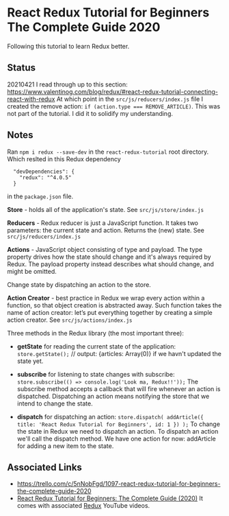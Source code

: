 # React Redux Tutorial for Beginners The Complete Guide 2020

Following this tutorial to learn Redux better.

## Status
20210421
I read through up to this section:
https://www.valentinog.com/blog/redux/#react-redux-tutorial-connecting-react-with-redux
At which point in the `src/js/reducers/index.js` file I created the remove action: `if (action.type === REMOVE_ARTICLE)`. This was not part of the tutorial. I did it to solidify my understanding.

## Notes
Ran `npm i redux --save-dev` in the `react-redux-tutorial` root directory. Which reslted in this Redux dependency
```
  "devDependencies": {
    "redux": "^4.0.5"
  }
```
 in the `package.json` file.

**Store** - holds all of the application's state.
See `src/js/store/index.js`

**Reducers** - Redux reducer is just a JavaScript function. It takes two parameters: the current state and action. Returns the (new) state.
See `src/js/reducers/index.js`

**Actions** - JavaScript object consisting of type and payload. The type property drives how the state should change and it's always required by Redux. The payload property instead describes what should change, and might be omitted.

Change state by dispatching an action to the store.

**Action Creator** - best practice in Redux we wrap every action within a function, so that object creation is abstracted away. Such function takes the name of action creator: let’s put everything together by creating a simple action creator.
See `src/js/actions/index.js`

Three methods in the Redux library (the most important three):
* **getState** for reading the current state of the application: 
`store.getState();` // output: {articles: Array(0)} if we havn't updated the state yet.

* **subscribe** for listening to state changes with subscribe:
`store.subscribe(() => console.log('Look ma, Redux!!'));`
The subscribe method accepts a callback that will fire whenever an action is dispatched. 
Dispatching an action means notifying the store that we intend to change the state.

* **dispatch** for dispatching an action:
 `store.dispatch( addArticle({ title: 'React Redux Tutorial for Beginners', id: 1 }) );`
 To change the state in Redux we need to dispatch an action. 
 To dispatch an action we'll call the dispatch method. 
 We have one action for now: addArticle for adding a new item to the state. 

## Associated Links
* https://trello.com/c/5nNobFgd/1097-react-redux-tutorial-for-beginners-the-complete-guide-2020
* [React Redux Tutorial for Beginners: The Complete Guide (2020)](https://www.valentinog.com/blog/redux/) 
It comes with associated [Redux](https://www.youtube.com/playlist?list=PLfNd7po_IV0GTfQb8RJirrt83BFMF-Lj0) YouTube videos.